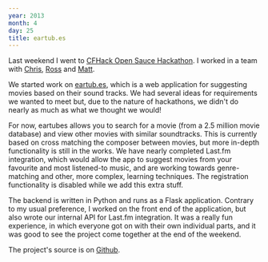 ```yaml
---
year: 2013
month: 4
day: 25
title: eartub.es
---
```


<p>Last weekend I went to <a href="http://www.cs.cf.ac.uk/hackathon" target="_blank">CFHack Open Sauce Hackathon</a>. I worked in a team with <a href="http://christopher-gwilliams.com" target="_blank">Chris</a>, <a href="https://twitter.com/OnyxNoir" target="_blank">Ross</a> and <a href="http://users.cs.cf.ac.uk/M.P.John/" target="_blank">Matt</a>.</p>
<p>We started work on <a href="http://eartub.es" target="_blank">eartub.es</a>, which is a web application for suggesting movies based on their sound tracks. We had several ideas for requirements we wanted to meet but, due to the nature of hackathons, we didn't do nearly as much as what we thought we would!</p>
<p>For now, eartubes allows you to search for a movie (from a 2.5 million movie database) and view other movies with similar soundtracks. This is currently based on cross matching the composer between movies, but more in-depth functionality is still in the works. We have nearly completed Last.fm integration, which would allow the app to suggest movies from your favourite and most listened-to music, and are working towards genre-matching and other, more complex, learning techniques. The registration functionality is disabled while we add this extra stuff.</p>
<p>The backend is written in Python and runs as a Flask application. Contrary to my usual preference, I worked on the front end of the application, but also wrote our internal API for Last.fm integration. It was a really fun experience, in which everyone got on with their own individual parts, and it was good to see the project come together at the end of the weekend.</p>
<p>The project's source is on <a href="https://github.com/encima/eartubes" target="_blank">Github</a>.</p>